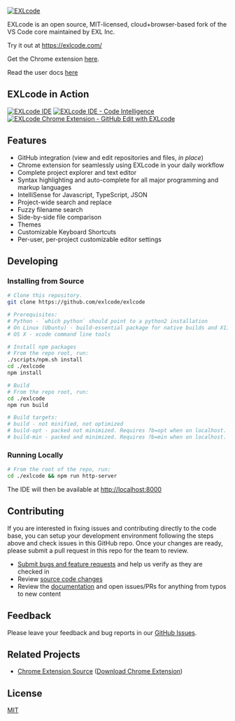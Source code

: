 [![EXLcode](screenshots/promo-tile-1400x560.png)](https://exlcode.com/)

EXLcode is an open source, MIT-licensed, cloud+browser-based fork of the VS Code core maintained by EXL Inc.

Try it out at https://exlcode.com/

Get the Chrome extension [here](https://chrome.google.com/webstore/detail/exlcode-vs-code-based-onl/elcfpiphmolcddmecegalaikjiclhdjc?hl=en).

Read the user docs [here](https://exlcode.com/documentation)

## EXLcode in Action

[![EXLcode IDE](screenshots/ide-01.png)](https://exlcode.com/)
[![EXLcode IDE - Code Intelligence](screenshots/ide-02.png)](https://exlcode.com/)
[![EXLcode Chrome Extension - GitHub Edit with EXLcode](screenshots/github-edit-with-exlcode.png)](https://exlcode.com/)

## Features

<ul>
	<li>GitHub integration (view and edit repositories and files, <i>in place</i>)</li>
	<li>Chrome extension for seamlessly using EXLcode in your daily workflow</li>
	<li>Complete project explorer and text editor</li>
	<li>Syntax highlighting and auto-complete for all major programming and markup languages</li>
	<li>IntelliSense for Javascript, TypeScript, JSON</li>
	<li>Project-wide search and replace</li>
	<li>Fuzzy filename search</li>
	<li>Side-by-side file comparison</li>
	<li>Themes</li>
	<li>Customizable Keyboard Shortcuts</li>
	<li>Per-user, per-project customizable editor settings</li>
</ul>

## Developing

### Installing from Source

```bash
# Clone this repository.
git clone https://github.com/exlcode/exlcode

# Prerequisites: 
# Python - `which python` should point to a python2 installation
# On Linux (Ubuntu) - build-essential package for native builds and X11 dev `sudo apt-get install libx11-dev`
# OS X - xcode command line tools 

# Install npm packages
# From the repo root, run:
./scripts/npm.sh install
cd ./exlcode
npm install

# Build
# From the repo root, run:
cd ./exlcode
npm run build

# Build targets:
# build - not minified, not optimized
# build-opt - packed not minimized. Requires ?b=opt when on localhost.
# build-min - packed and minimized. Requires ?b=min when on localhost.
```

### Running Locally

```bash
# From the root of the repo, run:
cd ./exlcode && npm run http-server
```

The IDE will then be available at [http://localhost:8000](http://localhost:8000)

## Contributing

If you are interested in fixing issues and contributing directly to the code base, you can setup your development environment following the steps above and check issues in this GitHub repo. Once your changes are ready, please submit a pull request in this repo for the team to review.

-   [Submit bugs and feature requests](https://github.com/exlcode/exlcode/issues) and help us verify as they are checked in
-   Review [source code changes](https://github.com/exlcode/exlcode/pulls)
-   Review the [documentation](https://exlcode.com/documentation) and open issues/PRs for anything from typos to new content

## Feedback

Please leave your feedback and bug reports in our [GitHub Issues](https://github.com/exlcode/exlcode/issues).

## Related Projects

-   [Chrome Extension Source](https://github.com/exlcode/exlcode-chrome) ([Download Chrome Extension](https://chrome.google.com/webstore/detail/exlcode-vs-code-based-onl/elcfpiphmolcddmecegalaikjiclhdjc?hl=en))

## License

[MIT](LICENSE.txt)
